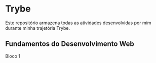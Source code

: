 # Trybe

Este repositório armazena todas as atividades desenvolvidas por mim durante minha trajetória Trybe.

## Fundamentos do Desenvolvimento Web
Bloco 1